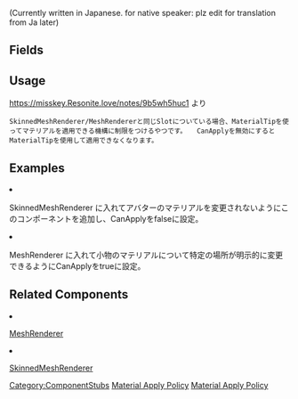 <languages></languages> <translate> (Currently written in Japanese. for
native speaker: plz edit for translation from Ja later)

## Fields

## Usage

<https://misskey.Resonite.love/notes/9b5wh5huc1> より

`SkinnedMeshRenderer/MeshRendererと同じSlotについている場合、MaterialTipを使ってマテリアルを適用できる機構に制限をつけるやつです。  `
`CanApplyを無効にするとMaterialTipを使用して適用できなくなります。`

## Examples

<li>

SkinnedMeshRenderer
に入れてアバターのマテリアルを変更されないようにこのコンポーネントを追加し、CanApplyをfalseに設定。

</li>
<li>

MeshRenderer
に入れて小物のマテリアルについて特定の場所が明示的に変更できるようにCanApplyをtrueに設定。

</li>

## Related Components

<li>

[MeshRenderer](MeshRenderer_(Component) "wikilink")

</li>
<li>

[SkinnedMeshRenderer](SkinnedMeshRenderer_(Component) "wikilink")

</li>

</translate>

[Category:ComponentStubs](Category:ComponentStubs "wikilink") [Material
Apply Policy](Category:Components{{#translation:}} "wikilink") [Material
Apply
Policy](Category:Components:Assets:Tagging{{#translation:}} "wikilink")